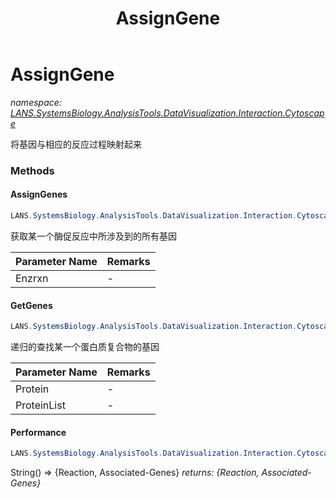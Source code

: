 ﻿---
title: AssignGene
---

# AssignGene
_namespace: [LANS.SystemsBiology.AnalysisTools.DataVisualization.Interaction.Cytoscape](N-LANS.SystemsBiology.AnalysisTools.DataVisualization.Interaction.Cytoscape.html)_

将基因与相应的反应过程映射起来

### Methods

#### AssignGenes
```csharp
LANS.SystemsBiology.AnalysisTools.DataVisualization.Interaction.Cytoscape.AssignGene.AssignGenes(LANS.SystemsBiology.Assembly.MetaCyc.File.DataFiles.Slots.Enzrxn)
```
获取某一个酶促反应中所涉及到的所有基因

|Parameter Name|Remarks|
|--------------|-------|
|Enzrxn|-|


#### GetGenes
```csharp
LANS.SystemsBiology.AnalysisTools.DataVisualization.Interaction.Cytoscape.AssignGene.GetGenes(LANS.SystemsBiology.Assembly.MetaCyc.File.DataFiles.Slots.Protein,LANS.SystemsBiology.Assembly.MetaCyc.File.DataFiles.Proteins)
```
递归的查找某一个蛋白质复合物的基因

|Parameter Name|Remarks|
|--------------|-------|
|Protein|-|
|ProteinList|-|


#### Performance
```csharp
LANS.SystemsBiology.AnalysisTools.DataVisualization.Interaction.Cytoscape.AssignGene.Performance
```
String() => {Reaction, Associated-Genes}
_returns: {Reaction, Associated-Genes}_




